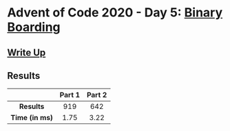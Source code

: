 # Advent of Code 2020 - Day 5: [Binary Boarding](https://adventofcode.com/2020/day/5)

## [Write Up](https://codingap.github.io/advent-of-code/writeups/2020/day05)
## Results
|| **Part 1** | **Part 2** |
|:--:|:---:|:---:|
| **Results** | 919 | 642 |
| **Time (in ms)** | 1.75 | 3.22 |